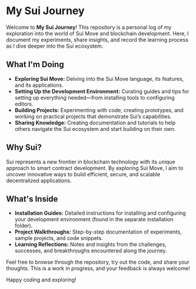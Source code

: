 # My Sui Journey

Welcome to **My Sui Journey**! This repository is a personal log of my exploration into the world of Sui Move and blockchain development. Here, I document my experiments, share insights, and record the learning process as I dive deeper into the Sui ecosystem.

## What I'm Doing

- **Exploring Sui Move:** Delving into the Sui Move language, its features, and its applications.
- **Setting Up the Development Environment:** Curating guides and tips for setting up everything needed—from installing tools to configuring editors.
- **Building Projects:** Experimenting with code, creating prototypes, and working on practical projects that demonstrate Sui’s capabilities.
- **Sharing Knowledge:** Creating documentation and tutorials to help others navigate the Sui ecosystem and start building on their own.

## Why Sui?

Sui represents a new frontier in blockchain technology with its unique approach to smart contract development. By exploring Sui Move, I aim to uncover innovative ways to build efficient, secure, and scalable decentralized applications.

## What's Inside

- **Installation Guides:** Detailed instructions for installing and configuring your development environment (found in the separate installation folder).
- **Project Walkthroughs:** Step-by-step documentation of experiments, sample projects, and code snippets.
- **Learning Reflections:** Notes and insights from the challenges, successes, and breakthroughs encountered along the journey.

Feel free to browse through the repository, try out the code, and share your thoughts. This is a work in progress, and your feedback is always welcome!

Happy coding and exploring! 
